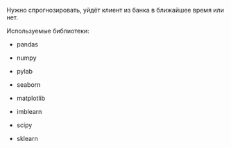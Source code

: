 Нужно спрогнозировать, уйдёт клиент из банка в ближайшее время или нет.

Используемые библиотеки:
- pandas
- numpy
- pylab
- seaborn
- matplotlib

- imblearn

- scipy

- sklearn
